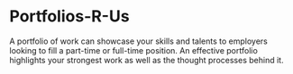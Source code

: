 # Portfolios-R-Us
A portfolio of work can showcase your skills and talents to employers looking to fill a part-time or full-time position. An effective portfolio highlights your strongest work as well as the thought processes behind it.
